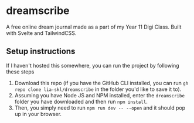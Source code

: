 # dreamscribe

A free online dream journal made as a part of my Year 11 Digi Class. Built with Svelte and TailwindCSS.

## Setup instructions

If I haven't hosted this somewhere, you can run the project by following these steps

1. Download this repo (if you have the GitHub CLI installed, you can run `gh repo clone lia-skl/dreamscribe` in the folder you'd like to save it to).
2. Assuming you have Node JS and NPM installed, enter the `dreamscribe` folder you have downloaded and then run `npm install`.
3. Then, you simply need to run `npm run dev -- --open` and it should pop up in your browser.
